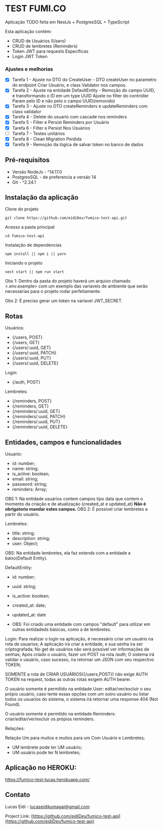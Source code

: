 # TEST FUMI.CO 

Aplicação TODO feita em NestJs + PostgresSQL + TypeScript

Esta aplicação contém:

- CRUD de Usuários (Users)
- CRUD de lembretes (Reminders)
- Token JWT para requests Especificas
- Login JWT Token

### Ajustes e melhorias

- [x] Tarefa 1 - Ajuste no DTO do CreateUser - DTO createUser no parametro do endpoint Criar Usuário, e class Validator nos campos.
- [x] Tarefa 2 - Ajuste na entidade DefaultEntity -  Remoção do campo UUID, e transformando o ID em um type UUID
Ajuste no filter do controller Param pelo ID e não pelo o campo UUID(removido)
- [x] Tarefa 3 - Ajuste no DTO createReminders e updateReminders com class validator
- [x] Tarefa 4 - Delete do usuario com cascade nos reminders
- [x] Tarefa 5 - Filter e Persist Reminders por Usuário
- [x] Tarefa 6 - Filter e Persist Nos Usuários
- [ ] Tarefa 7 - Testes unitários
- [x] Tarefa 8 - Clean Migration Perdida
- [x] Tarefa 9 - Remoção da lógica de salvar token no banco de dados  

## Pré-requisitos

* Versão NodeJs - ^14.17.0
* PostgresSQL - de preferencia a versão 14
* Git - ^2.24.1

## Instalação da aplicação 

Clone do projeto
```
git clone https://github.com/eidiDev/fumico-test-api.git
```

Acesso a pasta principal 
```
cd fumico-test-api
```

Instalação de dependencias 
```
npm install || npm i || yarn 
```

Iniciando o projeto
```
nest start || npm run start
```
Obs 1: Dentro da pasta do projeto haverá um arquivo chamado <.env.example> com um exemplo das variaveis de ambiente que serão necessárias para o projeto rodar perfeitamente.

Obs 2: É preciso gerar um token na variavel JWT_SECRET.


## Rotas

Usuários:
- {/users, POST}
- {/users, GET}
- {/users/:uuid, GET}
- {/users/:uuid, PATCH}
- {/users/:uuid, PUT}
- {/users/:uuid, DELETE}

Login:
- {/auth, POST}

Lembretes:
- {/reminders, POST}
- {/reminders, GET}
- {/reminders/:uuid, GET}
- {/reminders/:uuid, PATCH}
- {/reminders/:uuid, PUT}
- {/reminders/:uuid, DELETE}

## Entidades, campos e funcionalidades 

Usuario:
- id: number;
- name: string;
- is_active: boolean;
- email: string;
- password: string;
- reminders: Array;

OBS 1: Na entidade usuários contem campos tipo data que contem o momento da criação e de atualização (created_at e updated_at)
<b> Não é obrigatorio mandar estes campos. </b>
OBS 2: É possivel criar lembretes a partir do usuário.


Lembretes:
- title: string;
- description: string;
- user: Object;

OBS: Na entidade lembretes, ela faz extends com a entidade a baixo(Default Entity).

DefaultEntity:
- id: number;
- uuid: string;
- is_active: boolean;
- created_at: date;
- updated_at: date

- OBS: Foi criado uma entidade com campos "default" para utilizar em outras entidadeds básicas, como a de lembretes.

Login:
Para realizar o login na aplicação, é necessário criar um usuário na rota de usuarios;
A aplicação irá criar a entidade, e sua senha ira ser criptografada;
No get de usuários não será possivel ver informações de senhas;
Após criado o usuário, fazer um POST na rota /auth;
O sistema irá validar o usuário, caso sucesso, ira retornar um JSON com seu respectivo TOKEN;

SOMENTE a rota de CRIAR USUÁRIOS({/users,POST}) não exige AUTH TOKEN na request, todas as outras rotas exigem AUTH bearer.


O usuário somente é permitido na entidade User: editar/ver/excluir o seu própio usuário, caso tente essas opções com um outro usuário ou listar todos os usuarios do sistema, o sistema irá retornar uma response 404 (Not Found).


O usuário somente é permitido na entidade Reminders: criar/editar/ver/excluir os própios reminders.

Relações:

Relação Um para muitos e muitos para um Com Usuário e Lembretes;
- UM lembrete pode ter UM usuário;
- UM usuário pode ter N lembretes;

## Aplicação no HEROKU:

https://fumico-test-lucas.herokuapp.com/

## Contato

Lucas Eidi - lucaseidikumagai@gmail.com

Project Link: [https://github.com/eidiDev/fumico-test-api](https://github.com/eidiDev/fumico-test-api)


